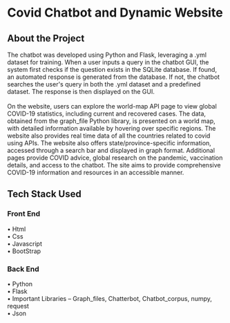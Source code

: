 # Covid Chatbot and Dynamic Website

<h2>About the Project</h2>
The chatbot was developed using Python and Flask, leveraging a .yml dataset for training. 
When a user inputs a query in the chatbot GUI, the system first checks if the question exists in the SQLite database. If found, an automated response is generated from the database. If not, the chatbot searches the user's query in both the .yml dataset and a predefined dataset. The response is then displayed on the GUI. <br> <br>
On the website, users can explore the world-map API page to view global COVID-19 statistics, including current and recovered cases. The data, obtained from the graph_file Python library, is presented on a world map, with detailed information available by hovering over specific regions. The website also provides real time data of all the countries related to covid using APIs. The website also offers state/province-specific information, accessed through a search bar and displayed in graph format. Additional pages provide COVID advice, global research on the pandemic, vaccination details, and access to the chatbot. The site aims to provide comprehensive COVID-19 information and resources in an accessible manner.

<h2>Tech Stack Used</h2>
<h3>Front End</h3>
• Html <br>
• Css <br>
• Javascript <br>
• BootStrap <br>
<h3>Back End</h3>
• Python <br>
• Flask <br>
• Important Libraries – Graph_files, Chatterbot, Chatbot_corpus, numpy, request <br>
• Json <br>
